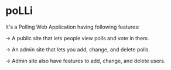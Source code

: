 # poLLi

It's a Polling Web Application having following features:

-> A public site that lets people view polls and vote in them.

-> An admin site that lets you add, change, and delete polls.

-> Admin site also have features to add, change, and delete users.
